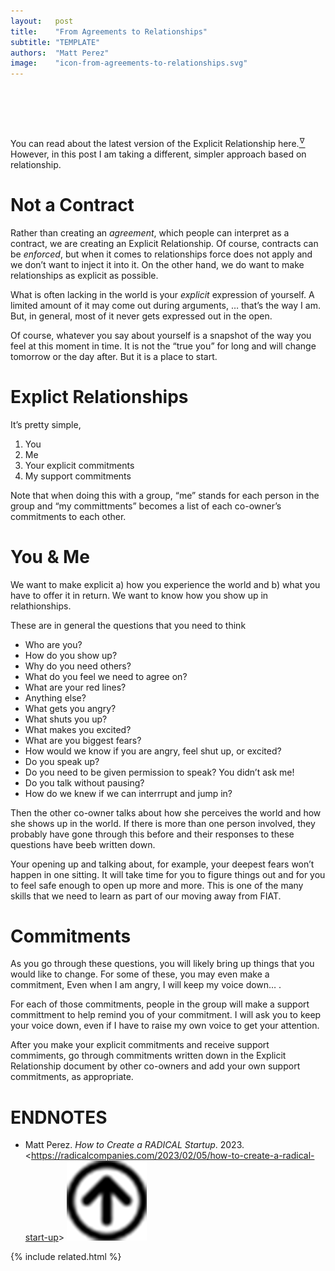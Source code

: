 ```yaml
---
layout:   post
title:    "From Agreements to Relationships"
subtitle: "TEMPLATE"
authors:  "Matt Perez"
image:    "icon-from-agreements-to-relationships.svg"
---
```


<div style="display:none;">
 <p>Contracts can be <em>enforced</em>, but when it comes to relationships, we don&rsquo;t want to inject force. We want to make people and their relationships to be as explicit as possible.</p>
</div>

<h1>&nbsp;</h1>
 <p>You can read about the latest version of the Explicit Relationship here.<a href="#en01"><sup id="bm01">&hairsp;&nabla;&hairsp;</sup></a> However, in this post I am taking a different, simpler approach based on relationship.</p>

<h1>Not a Contract</h1>
 <p>Rather than creating an <em>agreement</em>, which people can interpret as a contract, we are creating an Explicit Relationship. Of course, contracts can be <em>enforced</em>, but when it comes to relationships force does not apply and we don&rsquo;t want to inject it into it. On the other hand, we do want to make relationships as explicit as possible.</p>
 <p>What is often lacking in the world is your <em>explicit</em> expression of yourself. A limited amount of it may come out during arguments, <span class="_quotespan">&hellip; that&rsquo;s the way I am.</span> But, in general, most of it never gets expressed out in the open.</p>
 <p>Of course, whatever you say about yourself is a snapshot of the way you feel at this moment in time. It is not the &ldquo;true you&rdquo; for long and will change tomorrow or the day after. But it is a place to start.</p>

<h1>Explict Relationships</h1>
 <p>It&rsquo;s pretty simple,</p>
  <ol>
   <li>You</li>
   <li>Me</li>
   <li>Your explicit commitments</li>
   <li>My support commitments</li>
  </ol>
 <p>Note that when doing this with a group, &ldquo;me&rdquo; stands for each person in the group and &ldquo;my committments&rdquo; becomes a list of each co-owner&rsquo;s commitments to each other.</p>

<h1>You & Me</h1>
 <p>We want to make explicit a) how you experience the world and b) what you have to offer it in return. We want to know how you show up in relathionships.</p>
 <p>These are in general the questions that you need to think</p>
 <ul>
  <li>Who are you?</li>
  <li>How do you show up?</li>
  <li>Why do you need others?</li>
  <li>What do you feel we need to agree on?</li>
  <li>What are your red lines?</li>
  <li>Anything else?</li>
  <li>What gets you angry?</li>
  <li>What shuts you up?</li>
  <li>What makes you excited?</li>
  <li>What are you biggest fears?</li>
  <li>How would we know if you are angry, feel shut up, or excited?</li>
  <li>Do you speak up?</li>
  <li>Do you need to be given permission to speak? <span class="_quotespan">You didn&rsquo;t ask me!</span></li>
  <li>Do you talk without pausing?</li>
  <li>How do we knew if we can interrrupt and jump in?</li>
 </ul>
 <p>Then the other co-owner talks about how she perceives the world and how she shows up in the world. If there is more than one person involved, they probably have gone through this before and their responses to these questions have beeb written down.</p>
 <p>Your opening up and talking about, for example, your deepest fears won&rsquo;t happen in one sitting. It will take time for you to figure things out and for you to feel safe enough to open up more and more. This is one of the many skills that we need to learn as part of our moving away from <span class="_paradigm">FIAT</span>.</p>

<h1>Commitments</h1>
 <p>As you go through these questions, you will likely bring up things that you would like to change. For some of these, you may even make a commitment, <span class="_quotespan">Even when I am angry, I will keep my voice down&hellip; .</span></p>
 <p>For each of those commitments, people in the group will make a support committment to help remind you of your commitment. <span class="_quotespan">I will ask you to keep your voice down, even if I have to raise my own voice to get your attention.</span></p>
 <p>After you make your explicit commitments and receive support commiments, go through commitments written down in the Explicit Relationship document by other co-owners and add your own support commitments, as appropriate.</p>
 
<h1 class="_section">ENDNOTES</h1>
 <ul>
  <li id="en01">
   <p class="_list-item">
    Matt Perez.
    <em>How to Create a RADICAL Startup</em>.
    2023.
    &lt;<a href="https://radicalcompanies.com/2023/02/05/how-to-create-a-radical-start-up" target="_blank">https://radicalcompanies.com/2023/02/05/how-to-create-a-radical-start-up</a>&gt;
    <a class="_uparrow" href="#bm01"><img src="/assets/img/arrow-up-icon.png"></a>
   </p>
  </li>
 </ul>

{% include related.html %}
